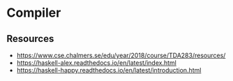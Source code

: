 # Compiler

## Resources

- https://www.cse.chalmers.se/edu/year/2018/course/TDA283/resources/
- https://haskell-alex.readthedocs.io/en/latest/index.html
- https://haskell-happy.readthedocs.io/en/latest/introduction.html
